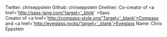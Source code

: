 Twitter: chriseppstein
Github: chriseppstein
Oneliner: Co-creator of <a href='http://sass-lang.com/'target='_blink' >Sass</a> </Br> Creator of <a href='http://compass-style.org/'Target='_blank'>Compass</a> and <a href='http://eyeglass.rocks/'target='_blank'>Eyeglass</a>
Name: Chris Eppstein